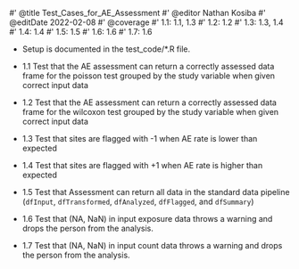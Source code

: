 #' @title Test_Cases_for_AE_Assessment
#' @editor Nathan Kosiba
#' @editDate 2022-02-08
#' @coverage
#' 1.1: 1.1, 1.3
#' 1.2: 1.2
#' 1.3: 1.3, 1.4
#' 1.4: 1.4
#' 1.5: 1.5
#' 1.6: 1.6
#' 1.7: 1.6


+ Setup is documented in the test_code/*.R file.

+ 1.1 Test that the AE assessment can return a correctly assessed data frame
for the poisson test grouped by the study variable when given correct input data
+ 1.2 Test that the AE assessment can return a correctly assessed data frame
for the wilcoxon test grouped by the study variable when given correct input data
+ 1.3 Test that sites are flagged with -1 when AE rate is lower than expected 
+ 1.4 Test that sites are flagged with +1 when AE rate is higher than expected
+ 1.5 Test that Assessment can return all data in the standard data pipeline
(`dfInput`, `dfTransformed`, `dfAnalyzed`, `dfFlagged`, and `dfSummary`)
+ 1.6 Test that (NA, NaN) in input exposure data throws a warning and 
drops the person from the analysis.
+ 1.7 Test that (NA, NaN) in input count data throws a warning and 
drops the person from the analysis.
